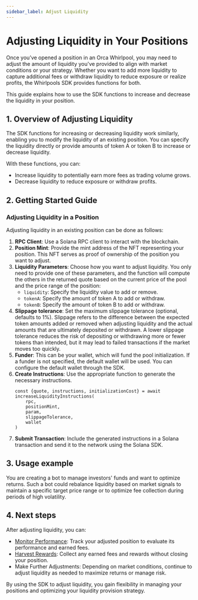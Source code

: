 ```yaml
---
sidebar_label: Adjust Liquidity
---
```


# Adjusting Liquidity in Your Positions

Once you’ve opened a position in an Orca Whirlpool, you may need to adjust the amount of liquidity you've provided to align with market conditions or your strategy. Whether you want to add more liquidity to capture additional fees or withdraw liquidity to reduce exposure or realize profits, the Whirlpools SDK provides functions for both.

This guide explains how to use the SDK functions to increase and decrease the liquidity in your position.

## 1. Overview of Adjusting Liquidity

The SDK functions for increasing or decreasing liquidity work similarly, enabling you to modify the liquidity of an existing position. You can specify the liquidity directly or provide amounts of token A or token B to increase or decrease liquidity.

With these functions, you can:
- Increase liquidity to potentially earn more fees as trading volume grows.
- Decrease liquidity to reduce exposure or withdraw profits.

## 2. Getting Started Guide

### Adjusting Liquidity in a Position

Adjusting liquidity in an existing position can be done as follows:

1. **RPC Client**: Use a Solana RPC client to interact with the blockchain.
2. **Position Mint**: Provide the mint address of the NFT representing your position. This NFT serves as proof of ownership of the position you want to adjust.
3. **Liquidity Parameters**: Choose how you want to adjust liquidity. You only need to provide one of these parameters, and the function will compute the others in the returned quote based on the current price of the pool and the price range of the position:
    - `liquidity`: Specify the liquidity value to add or remove.
    - `tokenA`: Specify the amount of token A to add or withdraw.
    - `tokenB`: Specify the amount of token B to add or withdraw.
4. **Slippage tolerance**: Set the maximum slippage tolerance (optional, defaults to 1%). Slippage refers to the difference between the expected token amounts added or removed when adjusting liquidity and the actual amounts that are ultimately deposited or withdrawn. A lower slippage tolerance reduces the risk of depositing or withdrawing more or fewer tokens than intended, but it may lead to failed transactions if the market moves too quickly.
5. **Funder**: This can be your wallet, which will fund the pool initialization. If a funder is not specified, the default wallet will be used. You can configure the default wallet through the SDK.
6. **Create Instructions**: Use the appropriate function to generate the necessary instructions.
    ```tsx
    const {quote, instructions, initializationCost} = await increaseLiquidityInstructions(
        rpc, 
        positionMint, 
        param, 
        slippageTolerance, 
        wallet
    )
    ```
7. **Submit Transaction**: Include the generated instructions in a Solana transaction and send it to the network using the Solana SDK.

## 3. Usage example

You are creating a bot to manage investors' funds and want to optimize returns. Such a bot could rebalance liquidity based on market signals to maintain a specific target price range or to optimize fee collection during periods of high volatility.

## 4. Next steps

After adjusting liquidity, you can:

- [Monitor Performance](02-Fetch%20Positions.md): Track your adjusted position to evaluate its performance and earned fees.
- [Harvest Rewards](04-Harvest.md): Collect any earned fees and rewards without closing your position.
- Make Further Adjustments: Depending on market conditions, continue to adjust liquidity as needed to maximize returns or manage risk.

By using the SDK to adjust liquidity, you gain flexibility in managing your positions and optimizing your liquidity provision strategy.